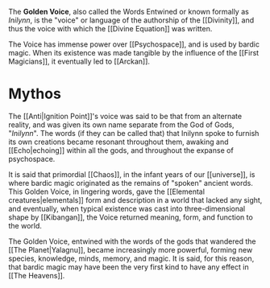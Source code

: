 
The **Golden Voice**, also called the Words Entwined or known formally as *Inilynn*, is the "voice" or language of the authorship of the [[Divinity]], and thus the voice with which the [[Divine Equation]] was written. 

The Voice has immense power over [[Psychospace]], and is used by bardic magic. When its existence was made tangible by the influence of the [[First Magicians]], it eventually led to [[Arckan]].

# Mythos
The [[Anti|Ignition Point]]'s voice was said to be that from an alternate reality, and was given its own name separate from the God of Gods, "*Inilynn*". The words (if they can be called that) that Inilynn spoke to furnish its own creations became resonant throughout them, awaking and [[Echo|echoing]] within all the gods, and throughout the expanse of psychospace.

It is said that primordial [[Chaos]], in the infant years of our [[universe]], is where bardic magic originated as the remains of "spoken" ancient words. This Golden Voice, in lingering words, gave the [[Elemental creatures|elementals]] form and description in a world that lacked any sight, and eventually, when typical existence was cast into three-dimensional shape by [[Kibangan]], the Voice returned meaning, form, and function to the world.

The Golden Voice, entwined with the words of the gods that wandered the [[The Planet|Yalagnu]], became increasingly more powerful, forming new species, knowledge, minds, memory, and magic. It is said, for this reason, that bardic magic may have been the very first kind to have any effect in [[The Heavens]].
